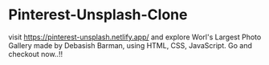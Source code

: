 # Pinterest-Unsplash-Clone
 visit https://pinterest-unsplash.netlify.app/ and explore Worl's Largest Photo Gallery made by Debasish Barman, using HTML, CSS, JavaScript.
Go and checkout now..!!
